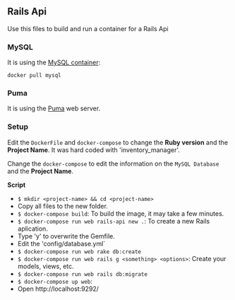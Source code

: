 ## Rails Api

  Use this files to build and run a container for a Rails Api

### MySQL
  It is using the [MySQL container](https://hub.docker.com/_/mysql/):

  ```
  docker pull mysql
  ```
  
### Puma
  It is using the [Puma](http://puma.io/) web server.

### Setup
  Edit the `DockerFile` and `docker-compose` to change the **Ruby version** and the **Project Name**. It was hard coded with 'inventory_manager'.

  Change the `docker-compose` to edit the information on the `MySQL Database` and the **Project Name**.

  **Script**

  - `$ mkdir <project-name> && cd <project-name>`
  - Copy all files to the new folder.
  - `$ docker-compose build`: To build the image, it may take a few minutes. 
  - `$ docker-compose run web rails-api new .`: To create a new Rails aplication.
   - Type 'y' to overwrite the Gemfile.
  - Edit the 'config/database.yml`
  - `$ docker-compose run web rake db:create`
  - `$ docker-compose run web rails g <something> <options>`:  Create your models, views, etc.
  - `$ docker-compose run web rails db:migrate`
  - `$ docker-compose up web`:
  - Open http://localhost:9292/
  
